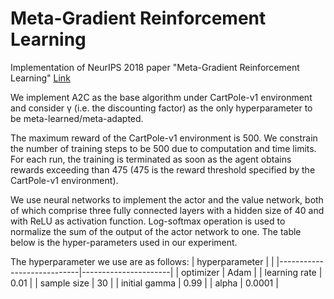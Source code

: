 # Meta-Gradient Reinforcement Learning
Implementation of NeurIPS 2018 paper "Meta-Gradient Reinforcement Learning" <a href="https://proceedings.neurips.cc/paper/2018/file/2715518c875999308842e3455eda2fe3-Paper.pdf">Link</a>

We implement A2C as the base algorithm under CartPole-v1 environment and consider γ (i.e. the discounting factor) as the only hyperparameter to be meta-learned/meta-adapted.

The maximum reward of the CartPole-v1 environment is 500. 
We constrain the number of training steps to be $500$ due to computation and time limits. For each run, the training is terminated as soon as the agent obtains rewards exceeding than $475$ ($475$ is the reward threshold specified by the CartPole-v1 environment). 

We use neural networks to implement the actor and the value network, both of which comprise three fully connected layers with a hidden size of 40 and with ReLU as activation function. Log-softmax operation is used to normalize the sum of the output of the actor network to one. The table below is the hyper-parameters used in our experiment.

The hyperparameter we use are as follows:
| hyperparameter |           |
|----------------------------|----------------------|
| optimizer                  | Adam                 |
| learning rate              | 0.01                 |
| sample size                | 30                   |
| initial gamma              | 0.99                 |
| alpha                      | 0.0001               |
